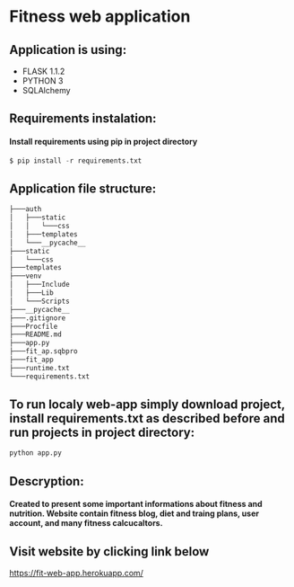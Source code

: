 # Fitness web application

## Application is using:
* FLASK 1.1.2
* PYTHON 3
* SQLAlchemy

## Requirements instalation:
#### Install requirements using pip in project directory
```python
$ pip install -r requirements.txt
```

## Application file structure:

```bash
├───auth
│   ├───static
│   │   └───css
│   ├───templates
│   └───__pycache__
├───static
│   └───css
├───templates
├───venv
│   ├───Include
│   ├───Lib
│   └───Scripts
├───__pycache__
├───.gitignore
├───Procfile
├───README.md
├───app.py
├───fit_ap.sqbpro
├───fit_app
├───runtime.txt
└───requirements.txt

```

## To run localy web-app simply download project, install requirements.txt as described before and run projects in project directory:
```bash
python app.py
```

## Descryption:
#### Created to present some important informations about fitness and nutrition. Website contain fitness blog, diet and traing plans, user account, and many fitness calcucaltors. 


## Visit website by clicking link below 
 https://fit-web-app.herokuapp.com/
